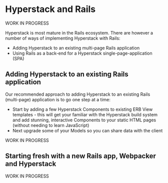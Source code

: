 # Hyperstack and Rails

WORK IN PROGRESS

Hyperstack is most mature in the Rails ecosystem. There are however a number of ways of implementing Hyperstack with Rails:

+ Adding Hyperstack to an existing multi-page Rails application
+ Using Rails as a back-end for a Hyperstack single-page-application (SPA)

## Adding Hyperstack to an existing Rails application

Our recommended approach to adding Hyperstack to an existing Rails (multi-page) application is to go one step at a time:

+ Start by adding a few Hyperstack Components to existing ERB View templates - this will get your familiar with the Hyperstack build system and add stunning, interactive Components to your static HTML pages (without needing to learn JavaScript)
+ Next upgrade some of your Models so you can share data with the client

WORK IN PROGRESS

## Starting fresh with a new Rails app, Webpacker and Hyperstack

WORK IN PROGRESS
